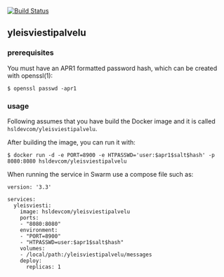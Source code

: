 [![Build Status](https://travis-ci.org/HSLdevcom/yleisviestipalvelu.svg?branch=master)](https://travis-ci.org/HSLdevcom/yleisviestipalvelu)

## yleisviestipalvelu

### prerequisites

You must have an APR1 formatted password hash, which can be created with openssl(1):

    $ openssl passwd -apr1

### usage

Following assumes that you have build the Docker image and it is called `hsldevcom/yleisviestipalvelu`.

After building the image, you can run it with:

    $ docker run -d -e PORT=8900 -e HTPASSWD='user:$apr1$salt$hash' -p 8080:8080 hsldevcom/yleisviestipalvelu

When running the service in Swarm use a compose file such as:

    version: '3.3'

    services:
      yleisviesti:
        image: hsldevcom/yleisviestipalvelu
        ports:
        - "8080:8080"
        environment:
        - "PORT=8900"
        - "HTPASSWD=user:$apr1$salt$hash"
        volumes:
        - /local/path:/yleisviestipalvelu/messages
        deploy:
          replicas: 1
